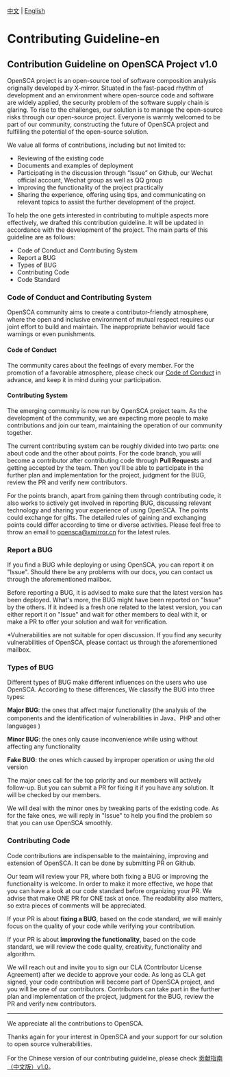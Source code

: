 [中文](./CONTRIBUTING-zh_CN.md) | [English](./CONTRIBUTING.md)

# Contributing Guideline-en

## Contribution Guideline on OpenSCA Project v1.0

OpenSCA project is an open-source tool of software composition analysis originally developed by X-mirror. Situated in the fast-paced rhythm of development and an environment where open-source code and software are widely applied, the security problem of the software supply chain is glaring. To rise to the challenges, our solution is to manage the open-source risks through our open-source project. Everyone is warmly welcomed to be part of our community, constructing the future of OpenSCA project and fulfilling the potential of the open-source solution.

We value all forms of contributions, including but not limited to:

- Reviewing of the existing code
- Documents and examples of deployment
- Participating in the discussion through “Issue” on Github, our Wechat official account, Wechat group as well as QQ group 
- Improving the functionality of the project practically 
- Sharing the experience, offering using tips, and communicating on relevant topics to assist the further development of the project.

To help the one gets interested in contributing to multiple aspects more effectively, we drafted this contribution guideline. It will be updated in accordance with the development of the project. The main parts of this guideline are as follows:

- Code of Conduct and Contributing System
- Report a BUG
- Types of BUG
- Contributing Code
- Code Standard

### Code of Conduct and Contributing System

OpenSCA community aims to create a contributor-friendly atmosphere, where the open and inclusive environment of mutual respect requires our joint effort to build and maintain. The inappropriate behavior would face warnings or even punishments.

#### Code of Conduct

The community cares about the feelings of every member. For the promotion of a favorable atmosphere, please check our [Code of Conduct](https://github.com/XmirrorSecurity/OpenSCA-cli/blob/master/docs/CODE_OF_CONDUCT.md) in advance, and keep it in mind during your participation.

#### Contributing System

The emerging community is now run by OpenSCA project team. As the development of the community, we are expecting more people to make contributions and join our team, maintaining the operation of our community together.

The current contributing system can be roughly divided into two parts: one about code and the other about points. For the code branch, you will become a contributor after contributing code through **Pull Request**s and getting accepted by the team. Then you'll be able to participate in the further plan and implementation for the project, judgment for the BUG, review the PR and verify new contributors.

For the points branch, apart from gaining them through contributing code, it also works to actively get involved in reporting BUG, discussing relevant technology and sharing your experience of using OpenSCA. The points could exchange for gifts. The detailed rules of gaining and exchanging points could differ according to time or diverse activities. Please feel free to throw an email to opensca@xmirror.cn for the latest rules. 

### Report a BUG

If you find a BUG while deploying or using OpenSCA, you can report it on "Issue". Should there be any problems with our docs, you can contact us through the aforementioned mailbox.

Before reporting a BUG, it is advised to make sure that the latest version has been deployed. What's more, the BUG might have been reported on "Issue" by the others. If it indeed is a fresh one related to the latest version, you can either report it on "Issue" and wait for other members to deal with it, or make a PR to offer your solution and wait for verification.

*Vulnerabilities are not suitable for open discussion. If you find any security vulnerabilities of OpenSCA, please contact us through the aforementioned mailbox. 

### Types of BUG

Different types of BUG make different influences on the users who use OpenSCA. According to these differences, We classify the BUG into three types:

**Major BUG**: the ones that affect major functionality (the analysis of the components and the identification of vulnerabilities in Java、PHP and other languages )

**Minor BUG**: the ones only cause inconvenience while using without affecting any functionality

**Fake BUG**: the ones which caused by improper operation or using the old version

The major ones call for the top priority and our members will actively follow-up. But you can submit a PR for fixing it if you have any solution. It will be checked by our members. 

We will deal with the minor ones by tweaking parts of the existing code. As for the fake ones, we will reply in "Issue" to help you find the problem so that you can use OpenSCA smoothly.

### Contributing Code

Code contributions are indispensable to the maintaining, improving and extension of OpenSCA. It can be done by submitting PR on Github.

Our team will review your PR, where both fixing a BUG or improving the functionality is welcome. In order to make it more effective, we hope that you can have a look at our code standard before organizing your PR. We advise that make ONE PR for ONE task at once. The readability also matters, so extra pieces of comments will be appreciated.

If your PR is about **fixing a BUG**, based on the code standard, we will mainly focus on the quality of your code while verifying your contribution.

If your PR is about **improving the functionality**, based on the code standard, we will review the code quality, creativity, functionality and algorithm.

We will reach out and invite you to sign our CLA (Contributor License Agreement) after we decide to approve your code. As long as CLA get signed, your code contribution will become part of OpenSCA project, and you will be one of our contributors. Contributors can take part in the further plan and implementation of the project, judgment for the BUG, review the PR and verify new contributors.


---


We appreciate all the contributions to OpenSCA.

Thanks again for your interest in OpenSCA and your support for our solution to open source vulnerabilities.

For the Chinese version of our contributing guideline, please check [贡献指南（中文版）v1.0](./Contributing_Guideline-v1.0-zh_CN.md)。
